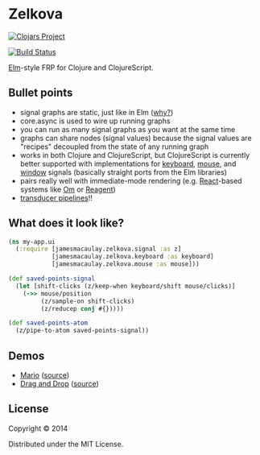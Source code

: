 # Zelkova

[![Clojars Project](http://clojars.org/jamesmacaulay/zelkova/latest-version.svg)](http://clojars.org/jamesmacaulay/zelkova)

[![Build Status](https://travis-ci.org/jamesmacaulay/zelkova.svg)](https://travis-ci.org/jamesmacaulay/zelkova)

[Elm](http://elm-lang.org/)-style FRP for Clojure and ClojureScript.

## Bullet points

* signal graphs are static, just like in Elm ([why?](https://www.youtube.com/watch?v=Agu6jipKfYw))
* core.async is used to wire up running graphs
* you can run as many signal graphs as you want at the same time
* graphs can share nodes (signal values) because the signal values are "recipes" decoupled from the state of any running graph
* works in both Clojure and ClojureScript, but ClojureScript is currently better supported with implementations for [keyboard](https://github.com/jamesmacaulay/zelkova/blob/master/src/cljx/jamesmacaulay/zelkova/keyboard.cljx), [mouse](https://github.com/jamesmacaulay/zelkova/blob/master/src/cljx/jamesmacaulay/zelkova/mouse.cljx), and [window](https://github.com/jamesmacaulay/zelkova/blob/master/src/cljx/jamesmacaulay/zelkova/window.cljx) signals (basically straight ports from the Elm libraries)
* pairs really well with immediate-mode rendering (e.g. [React](http://facebook.github.io/react/)-based systems like [Om](https://github.com/swannodette/om) or [Reagent](http://holmsand.github.io/reagent/))
* [transducer pipelines](https://github.com/jamesmacaulay/zelkova/blob/05a5a5a4e064313424957ba9b465b36070ceb31a/test/cljx/jamesmacaulay/zelkova/signal_test.cljx#L384-L434)!!

## What does it look like?

```clojure
(ns my-app.ui
  (:require [jamesmacaulay.zelkova.signal :as z]
            [jamesmacaulay.zelkova.keyboard :as keyboard]
            [jamesmacaulay.zelkova.mouse :as mouse]))

(def saved-points-signal
  (let [shift-clicks (z/keep-when keyboard/shift mouse/clicks)]
    (->> mouse/position
         (z/sample-on shift-clicks)
         (z/reducep conj #{}))))

(def saved-points-atom
  (z/pipe-to-atom saved-points-signal))
```

## Demos

* [Mario](http://jamesmacaulay.github.io/zelkova/examples/mario/) ([source](https://github.com/jamesmacaulay/zelkova/blob/gh-pages/examples/mario/src/mario/core.cljs))
* [Drag and Drop](http://jamesmacaulay.github.io/zelkova/examples/drag-and-drop/) ([source](https://github.com/jamesmacaulay/zelkova/blob/gh-pages/examples/drag-and-drop/src/drag_and_drop/core.cljs))

## License

Copyright © 2014

Distributed under the MIT License.
